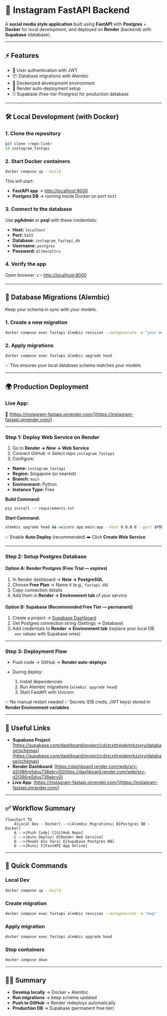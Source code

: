 
# 📸 Instagram FastAPI Backend 

A **social media style application** built using **FastAPI** with **Postgres** + **Docker** for local development, and deployed on **Render** (backend) with **Supabase** (database).  

---

## ⚡ Features  
- 🔐 User authentication with JWT  
- 📦 Database migrations with Alembic  
- 🐳 Dockerized development environment  
- 🚀 Render auto-deployment setup  
- 🗄️ Supabase (free-tier Postgres) for production database  

---

## 🛠️ Local Development (with Docker)  

### **1. Clone the repository**
```bash
git clone <repo-link>
cd instagram_fastapi
````

### **2. Start Docker containers**

```bash
docker compose up --build
```

This will start:

* **FastAPI app** → [http://localhost:8000](http://localhost:8000)
* **Postgres DB** → running inside Docker on port `5433`

### **3. Connect to the database**

Use **pgAdmin** or **psql** with these credentials:

* **Host:** `localhost`
* **Port:** `5433`
* **Database:** `instagram_fastapi_db`
* **Username:** `postgres`
* **Password:** `mltmorpltru`

### **4. Verify the app**

Open browser:
👉 [http://localhost:8000](http://localhost:8000)

---

## 🔄 Database Migrations (Alembic)

Keep your schema in sync with your models.

### **1. Create a new migration**

```bash
docker compose exec fastapi alembic revision --autogenerate -m "your message"
```

### **2. Apply migrations**

```bash
docker compose exec fastapi alembic upgrade head
```

✅ This ensures your local database schema matches your models.

---

## 🌍 Production Deployment

### **Live App:**

🔗 [https://instagram-fastapi.onrender.com/](https://instagram-fastapi.onrender.com/)

---

### **Step 1: Deploy Web Service on Render**

1. Go to **Render → New → Web Service**
2. Connect GitHub → Select repo `instagram_fastapi`
3. Configure:

* **Name:** `instagram_fastapi`
* **Region:** Singapore (or nearest)
* **Branch:** `main`
* **Environment:** Python
* **Instance Type:** Free

**Build Command:**

```bash
pip install -r requirements.txt
```

**Start Command:**

```bash
alembic upgrade head && uvicorn app.main:app --host 0.0.0.0 --port $PORT
```

✅ Enable **Auto Deploy** (recommended)
➡️ Click **Create Web Service**

---

### **Step 2: Setup Postgres Database**

#### **Option A: Render Postgres (Free Trial — expires)**

1. In Render dashboard → **New → PostgreSQL**
2. Choose **Free Plan** → Name it (e.g., `fastapi-db`)
3. Copy connection details
4. Add them in **Render → Environment tab** of your service

#### **Option B: Supabase (Recommended Free Tier — permanent)**

1. Create a project → [Supabase Dashboard](https://supabase.com)
2. Get Postgres connection string (Settings → Database)
3. Add credentials to **Render → Environment tab**
   (replace your local DB `.env` values with Supabase ones)

---

### **Step 3: Deployment Flow**

* Push code → GitHub → **Render auto-deploys**
* During deploy:

  1. Install dependencies
  2. Run Alembic migrations (`alembic upgrade head`)
  3. Start FastAPI with Uvicorn

✅ No manual restart needed
✅ Secrets (DB creds, JWT keys) stored in **Render Environment variables**

---

## 📎 Useful Links

* **Supabase Project**: [https://supabase.com/dashboard/project/cdxtcxttrwqbmrkzxjvy/database/schemas](https://supabase.com/dashboard/project/cdxtcxttrwqbmrkzxjvy/database/schemas)
* **Render Dashboard**: [https://dashboard.render.com/web/srv-d2l386re5dus738ebrv0](https://dashboard.render.com/web/srv-d2l386re5dus738ebrv0)
* **Live App**: [https://instagram-fastapi.onrender.com/](https://instagram-fastapi.onrender.com/)

---

## ✅ Workflow Summary

```mermaid
flowchart TD
    A[Local Dev - Docker] -->|Alembic Migrations| B[Postgres DB - Docker]
    A -->|Push Code| C[GitHub Repo]
    C -->|Auto Deploy| D[Render Web Service]
    D -->|Reads Env Vars| E[Supabase Postgres DB]
    D -->|Runs| F[FastAPI App Online]
```

---

## 🔑 Quick Commands

### Local Dev

```bash
docker compose up --build
```

### Create migration

```bash
docker compose exec fastapi alembic revision --autogenerate -m "msg"
```

### Apply migration

```bash
docker compose exec fastapi alembic upgrade head
```

### Stop containers

```bash
docker compose down
```

---

## 👨‍💻 Summary

* **Develop locally** → Docker + Alembic
* **Run migrations** → keep schema updated
* **Push to GitHub** → Render redeploys automatically
* **Production DB** → Supabase (permanent free tier)


